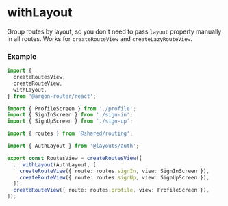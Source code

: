 # withLayout

Group routes by layout, so you don't need to pass `layout` property manually in all routes. Works for `createRouteView` and `createLazyRouteView`.

### Example

```ts
import {
  createRoutesView,
  createRouteView,
  withLayout,
} from '@argon-router/react';

import { ProfileScreen } from './profile';
import { SignInScreen } from './sign-in';
import { SignUpScreen } from './sign-up';

import { routes } from '@shared/routing';

import { AuthLayout } from '@layouts/auth';

export const RoutesView = createRoutesView([
  ...withLayout(AuthLayout, [
    createRouteView({ route: routes.signIn, view: SignInScreen }),
    createRouteView({ route: routes.signUp, view: SignUpScreen }),
  ]),
  createRouteView({ route: routes.profile, view: ProfileScreen }),
]);
```
